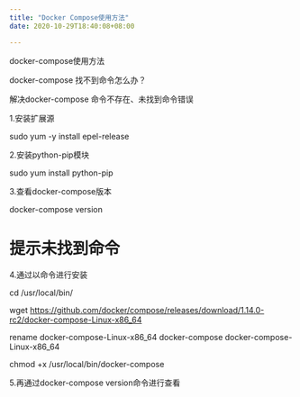 ```yaml
---
title: "Docker Compose使用方法"
date: 2020-10-29T18:40:08+08:00

---
```


docker-compose使用方法

docker-compose 找不到命令怎么办？

解决docker-compose 命令不存在、未找到命令错误

1.安装扩展源

sudo yum -y install epel-release

2.安装python-pip模块

sudo yum install python-pip

3.查看docker-compose版本

docker-compose version

# 提示未找到命令

4.通过以命令进行安装

cd /usr/local/bin/

wget https://github.com/docker/compose/releases/download/1.14.0-rc2/docker-compose-Linux-x86_64

rename docker-compose-Linux-x86_64 docker-compose docker-compose-Linux-x86_64

chmod +x /usr/local/bin/docker-compose

5.再通过docker-compose version命令进行查看

